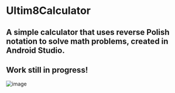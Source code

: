 # Ultim8Calculator

## A simple calculator that uses reverse Polish notation to solve math problems, created in Android Studio. <br>

## **Work still in progress!** <br>
![image](https://github.com/84mu3lC3p4C7/Ultim8Calculator/assets/111708236/5ccabb08-83b2-421f-b019-b35403deb5ac)

